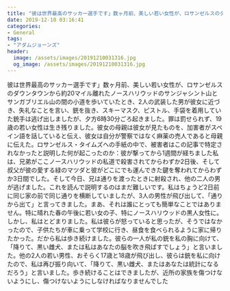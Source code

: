 ```yaml
---
title: "彼は世界最高のサッカー選手です」数ヶ月前、美しい若い女性が、ロサンゼルスのダウンタウンから約20マイル離れたノースハリウッドのサンジャシント山とサンガブリエル山の間の小道を歩いていたとき、2人の武装した男が彼女に近づき、失礼なことを言い、銃を抜き、スキーマスク、ピストル、手袋を着用していた銃手は逃げ出しましたが、夕方6時30分ごろ起きました。"
date: 2019-12-10 03:16:41
categories:
- General
tags:
- "アダムジョーンズ"
header:
  image: /assets/images/20191210031316.jpg
  og_image: /assets/images/20191210031316.jpg
---
```


彼は世界最高のサッカー選手です」数ヶ月前、美しい若い女性が、ロサンゼルスのダウンタウンから約20マイル離れたノースハリウッドのサンジャシント山とサンガブリエル山の間の小道を歩いていたとき、2人の武装した男が彼女に近づき、失礼なことを言い、銃を抜き、スキーマスク、ピストル、手袋を着用していた銃手は逃げ出しましたが、夕方6時30分ごろ起きました。罪は罰せられず、19歳の若い女性は生き残りました。彼女の母親は彼女が見たものを、加害者がスペイン語を話していると伝え、彼女は自分が警察ではなく麻薬の売人であると母親に伝えた。ロサンゼルス・タイムズへの手紙の中で、被害者はこの記事で特定されなかったと説明した何が起こったのか：彼が撃ってから1週間が経ちました私は、兄弟がここノースハリウッドの私道で殺害されてからわずか2日後、そして叔父が彼の愛する緑のマツダと彼がどこにでも運んできた鍵を奪われてからわずか3日間でした。そして今日、兄は通りを渡ったときに射殺され、他の二人の男が逃げました。これを読んで説明するのはまだ難しいです。私はちょうど2日前に同じ家の前で同じ通りを横断していましたが、3人の男性が飛び出して、「通りから出て」と言ってきました。まあ、それは誰にとっても簡単なことではありません。特に晴れた春の午後に若い女の子、特にノースハリウッドの黒人女性に。しかし、私はとどまりました。私は彼らが怒っていると思ったが、そうではなかったので、子供たちが車に乗って学校に行き、昼食を食べられるように家に帰りたかった。だから私は歩き続けました。彼らの一人が私の銃を私の胸に向けて、「降りて、黒い雌犬、または私はあなたの脳を吹き飛ばすでしょう」と言いました。他の2人の若い男性、おそらく17歳と18歳が飛び出し、彼らは銃を私に向けたので、私は再び振り向いて、「降りて、黒い雌犬、またはあなたは統計になるだろう」と言いました。歩き続けることはできましたが、近所の家族を傷つけないようにし、傷つけないようにしなければなりませんでした
